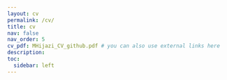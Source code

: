 ```yaml
---
layout: cv
permalink: /cv/
title: cv
nav: false
nav_order: 5
cv_pdf: MHijazi_CV_github.pdf # you can also use external links here
description:
toc:
  sidebar: left
---
```

